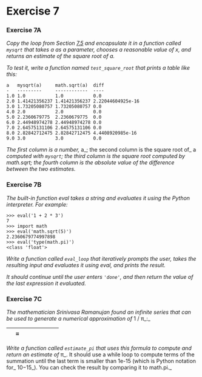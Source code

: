 # Exercise 7

### Exercise 7A

_Copy the loop from Section_ [_7.5_](http://greenteapress.com/thinkpython2/html/thinkpython2008.html#squareroot) _and encapsulate it in a function called `mysqrt` that takes a as a parameter, chooses a reasonable value of x, and returns an estimate of the square root of a._ 

_To test it, write a function named `test_square_root` that prints a table like this:_

```text
a   mysqrt(a)     math.sqrt(a)  diff
-   ---------     ------------  ----
1.0 1.0           1.0           0.0
2.0 1.41421356237 1.41421356237 2.22044604925e-16
3.0 1.73205080757 1.73205080757 0.0
4.0 2.0           2.0           0.0
5.0 2.2360679775  2.2360679775  0.0
6.0 2.44948974278 2.44948974278 0.0
7.0 2.64575131106 2.64575131106 0.0
8.0 2.82842712475 2.82842712475 4.4408920985e-16
9.0 3.0           3.0           0.0
```

_The first column is a number,_ a_; the second column is the square root of_ a _computed with `mysqrt`; the third column is the square root computed by math.sqrt; the fourth column is the absolute value of the difference between the two estimates._

### Exercise 7B

_The built-in function eval takes a string and evaluates it using the Python interpreter. For example:_

```text
>>> eval('1 + 2 * 3')
7
>>> import math
>>> eval('math.sqrt(5)')
2.2360679774997898
>>> eval('type(math.pi)')
<class 'float'>
```

_Write a function called `eval_loop` that iteratively prompts the user, takes the resulting input and evaluates it using eval, and prints the result._

_It should continue until the user enters `'done'`, and then return the value of the last expression it evaluated._

### Exercise 7C

_The mathematician Srinivasa Ramanujan found an infinite series that can be used to generate a numerical approximation of_ 1 / π_:_

|  |  =  |  |  |  |  |  |  |
| :--- | :--- | :--- | :--- | :--- | :--- | :--- | :--- |


_Write a function called `estimate_pi` that uses this formula to compute and return an estimate of_ π_. It should use a while loop to compute terms of the summation until the last term is smaller than 1e-15 \(which is Python notation for_ 10−15_\). You can check the result by comparing it to math.pi._

